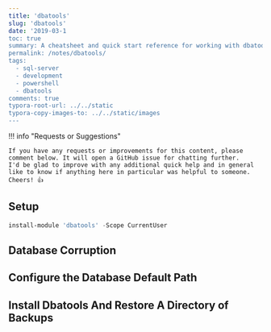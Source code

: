 ```yaml
---
title: 'dbatools'
slug: 'dbatools'
date: '2019-03-1
toc: true
summary: A cheatsheet and quick start reference for working with dbatools
permalink: /notes/dbatools/
tags:
  - sql-server
  - development
  - powershell
  - dbatools
comments: true
typora-root-url: ../../static
typora-copy-images-to: ../../static/images
---
```


!!! info "Requests or Suggestions"

    If you have any requests or improvements for this content, please comment below. It will open a GitHub issue for chatting further.
    I'd be glad to improve with any additional quick help and in general like to know if anything here in particular was helpful to someone.
    Cheers! 👍

## Setup

```powershell
install-module 'dbatools' -Scope CurrentUser
```

## Database Corruption

<script src="https://gist.github.com/sheldonhull/92fb73704acfd0c7c1e67308e2dca1f4.js"></script>

## Configure the Database Default Path

<script src="https://gist.github.com/sheldonhull/c1869e4a67e5721f6e9807e94cc727da.js"></script>

## Install Dbatools And Restore A Directory of Backups

<script src="https://gist.github.com/sheldonhull/f9972f12d4348d754d2659921ffc9b5b.js"></script>